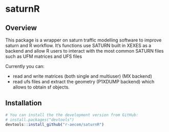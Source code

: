 
<!-- README.md is generated from README.Rmd. Please edit that file -->

# saturnR

## Overview

This package is a wrapper on saturn traffic modelling software to
improve saturn and R workflow. It’s functions use SATURN built in XEXES
as a backend and allow R users to interact with the most common SATURN
files such as UFM matrices and UFS files

Currently you can:

  - read and write matrices (both single and multiuser) (MX backend)
  - read ufs files and extract the geometry (P1XDUMP backend) which
    allows to obtain sf objects.

## Installation

``` r
# You can install the the development version from GitHub:
# install.packages("devtools")
devtools::install_github("r-aecom/saturnR")
```
